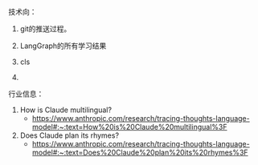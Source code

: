 技术向：
1. git的推送过程。
2. LangGraph的所有学习结果



5. cls

6. 





行业信息：
1. How is Claude multilingual?
    - https://www.anthropic.com/research/tracing-thoughts-language-model#:~:text=How%20is%20Claude%20multilingual%3F
2. Does Claude plan its rhymes?
    - https://www.anthropic.com/research/tracing-thoughts-language-model#:~:text=Does%20Claude%20plan%20its%20rhymes%3F
